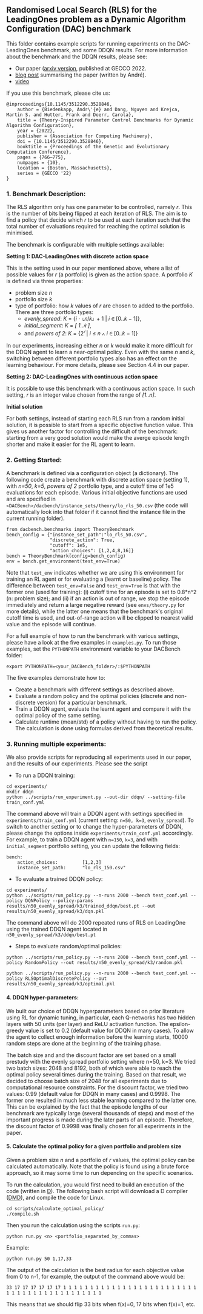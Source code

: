 ## Randomised Local Search (RLS) for the LeadingOnes problem as a Dynamic Algorithm Configuration (DAC) benchmark

This folder contains example scripts for running experiments on the DAC-LeadingOnes benchmark, and some DDQN results. For more information about the benchmark and the DDQN results, please see:

- Our paper ([arxiv version](https://arxiv.org/abs/2202.03259), published at GECCO 2022.
- [blog post](https://andrebiedenkapp.github.io/blog/2022/gecco/) summarising the paper (written by André).
- [video](https://www.youtube.com/watch?v=xgljDu5qE-w)

If you use this benchmark, please cite us:
```
@inproceedings{10.1145/3512290.3528846,
    author = {Biedenkapp, Andr\'{e} and Dang, Nguyen and Krejca, Martin S. and Hutter, Frank and Doerr, Carola},
    title = {Theory-Inspired Parameter Control Benchmarks for Dynamic Algorithm Configuration},
    year = {2022},
    publisher = {Association for Computing Machinery},
    doi = {10.1145/3512290.3528846},
    booktitle = {Proceedings of the Genetic and Evolutionary Computation Conference},
    pages = {766–775},
    numpages = {10},
    location = {Boston, Massachusetts},
    series = {GECCO '22}
}
```

### 1. Benchmark Description:

The RLS algorithm only has one parameter to be controlled, namely *r*. This is the number of bits being flipped at each iteration of RLS. The aim is to find a policy that decide which *r* to be used at each iteration such that the total number of evaluations required for reaching the optimal solution is minimised. 

The benchmark is configurable with multiple settings available:

**Setting 1: DAC-LeadingOnes with discrete action space**

This is the setting used in our paper mentioned above, where a list of possible values for *r* (a portfolio) is given as the action space. A portfolio *K* is defined via three properties:
- problem size *n*
- portfolio size *k*
- type of portfolio: how *k* values of *r* are chosen to added to the portfolio. There are three portfolio types: 
    + *evenly_spread*: *K* = {𝑖 · ⌊𝑛/𝑘⌋ + 1 | 𝑖 ∈ [0..𝑘 − 1]},
    + *initial_segment*: *K* = *[ 1..𝑘 ]*,
    + and *powers of 2*: *K* = {$2^𝑖$ | 𝑖 ≤ 𝑛 ∧ 𝑖 ∈ [0..𝑘 − 1]}

In our experiments, increasing either *n* or *k* would make it more difficult for the DDQN agent to learn a near-optimal policy. Even with the same *n* and *k*, switching between different portfolio types also has an effect on the learning behaviour. For more details, please see Section 4.4 in our paper. 

**Setting 2: DAC-LeadingOnes with continuous action space**

It is possible to use this benchmark with a continuous action space. In such setting, *r* is an integer value chosen from the range of *[1..n]*. 

**Initial solution**

For both settings, instead of starting each RLS run from a random initial solution, it is possible to start from a specific objective function value. This gives us another factor for controlling the difficult of the benchmark: starting from a very good solution would make the averge episode length shorter and make it easier for the RL agent to learn.


### 2. Getting Started:

A benchmark is defined via a configuration object (a dictionary). The following code create a benchmark with discrete action space (setting 1), with *n=50*, *k=5*, *powers of 2* portfolio type, and a cutoff time of 1e5 evaluations for each episode. Various initial objective functions are used and are specified in `<DACBench>/dacbench/instance_sets/theory/lo_rls_50.csv` (the code will automatically look into that folder if it cannot find the instance file in the current running folder).

```
from dacbench.benchmarks import TheoryBenchmark
bench_config = {"instance_set_path":"lo_rls_50.csv",
                "discrete_action": True,
                "cutoff": 1e5,
                "action_choices": [1,2,4,8,16]}
bench = TheoryBenchmark(config=bench_config)
env = bench.get_environment(test_env=True)                
```

Note that `test_env` indicates whether we are using this environment for training an RL agent or for evaluating a (learnt or baseline) policy. The difference between `test_env=False` and `test_env=True` is that with the former one (used for training): (i) cutoff time for an episode is set to 0.8*n^2 (n: problem size); and (ii) if an action is out of range, we stop the episode immediately and return a large negative reward (see `envs/theory.py` for more details), while the latter one means that the benchmark's original cutoff time is used, and out-of-range action will be clipped to nearest valid value and the episode will continue.

For a full example of how to run the benchmark with various settings, please have a look at the five examples in `examples.py`. To run those examples, set the `PYTHONPATH` environment variable to your DACBench folder:
```
export PYTHONPATH=<your_DACBench_folder>/:$PYTHONPATH
```

The five examples demonstrate how to:

- Create a benchmark with different settings as described above. 
- Evaluate a random policy and the optimal policies (discrete and non-discrete version) for a particular benchmark.
- Train a DDQN agent, evaluate the learnt agent and compare it with the optimal policy of the same setting.
- Calculate runtime (mean/std) of a policy without having to run the policy. The calculation is done using formulas derived from theoretical results.

### 3. Running multiple experiments:

We also provide scripts for reproducing all experiments used in our paper, and the results of our experiments. Please see the script 

- To run a DDQN training:

```
cd experiments/
mkdir ddqn
python ../scripts/run_experiment.py --out-dir ddqn/ --setting-file train_conf.yml
```

The command above will train a DDQN agent with settings specified in `experiments/train_conf.yml` (current setting: `n=50, k=3`, `evenly_spread`). To switch to another setting or to change the hyper-parameters of DDQN, please change the options inside `experiments/train_conf.yml` accordingly. For example, to train a DDQN agent with `n=150`, `k=3`, and with `initial_segment` portfolio setting, you can update the following fields:

```
bench:
    action_choices:         [1,2,3]
    instance_set_path:      "lo_rls_150.csv"    
```

- To evaluate a trained DDQN policy:

```
cd experiments/
python ../scripts/run_policy.py --n-runs 2000 --bench test_conf.yml --policy DQNPolicy --policy-params results/n50_evenly_spread/k3/trained_ddqn/best.pt --out results/n50_evenly_spread/k3/dqn.pkl
```
The command above will do 2000 repeated runs of RLS on LeadingOne using the trained DDQN agent located in `n50_evenly_spread/k3/ddqn/best.pt`

- Steps to evaluate random/optimal policies:
```
python ../scripts/run_policy.py --n-runs 2000 --bench test_conf.yml --policy RandomPolicy --out results/n50_evenly_spread/k3/random.pkl

python ../scripts/run_policy.py --n-runs 2000 --bench test_conf.yml --policy RLSOptimalDiscretePolicy --out results/n50_evenly_spread/k3/optimal.pkl
```

#### 4. DDQN hyper-parameters:

We built our choice of DDQN hyperparameters based on prior literature using RL for dynamic tuning, in particular, each Q-networks has two hidden layers with 50 units (per layer) and ReLU activation function. The epsilon-greedy value is set to 0.2 (default value for DDQN in many cases). To allow the agent to collect enough information before the learning starts, 10000 random steps are done at the beginning of the training phase. 

The batch size and and the discount factor are set based on a small prestudy with the evenly spread portfolio setting where n=50, k=3. We tried two batch sizes: 2048 and 8192, both of which were able to reach the optimal policy several times during the training. Based on that result, we decided to choose batch size of 2048 for all experiments due to computational resource constraints. For the discount factor, we tried two values: 0.99 (default value for DDQN in many cases) and 0.9998. The former one resulted in much less stable learning compared to the latter one. This can be explained by the fact that the episode lengths of our benchmark are typically large (several thousands of steps) and most of the important progress is made during the later parts of an episode. Therefore, the discount factor of 0.9998 was finally chosen for all experiments in the paper.


#### 5. Calculate the optimal policy for a given portfolio and problem size

Given a problem size *n* and a portfolio of *r* values, the optimal policy can be calculated automatically. Note that the policy is found using a brute force approach, so it may some time to run depending on the specific scenarios.

To run the calculation, you would first need to build an execution of the code (written in [D](https://dlang.org/)). The following bash script will download a D compiler ([DMD](https://dlang.org/download.html#dmd)), and compile the code for Linux.

```
cd scripts/calculate_optimal_policy/
./compile.sh
```

Then you run the calculation using the scripts `run.py`:
```
python run.py <n> <portfolio_separated_by_commas>
```
Example:
```
python run.py 50 1,17,33
```

The output of the calculation is the best radius for each objective value from 0 to n-1, for example, the output of the command above would be:
```
33 17 17 17 17 17 17 1 1 1 1 1 1 1 1 1 1 1 1 1 1 1 1 1 1 1 1 1 1 1 1 1 1 1 1 1 1 1 1 1 1 1 1 1 1 1 1 1 1 1
```
This means that we should flip 33 bits when f(x)=0, 17 bits when f(x)=1, etc.
